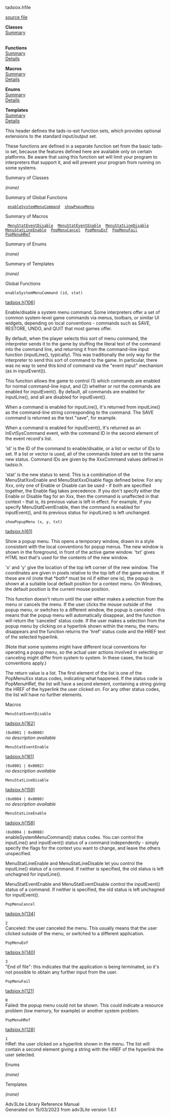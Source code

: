 ---
---
<span class="title">tadsiox.h</span><span class="type">file</span>

[source file](../source/tadsiox.h.html)

**Classes**  
[Summary](#_ClassSummary_)  
 

**Functions**  
[Summary](#_FunctionSummary_)  
[Details](#_Functions_)

**Macros**  
[Summary](#_MacroSummary_)  
[Details](#_Macros_)

**Enums**  
[Summary](#_EnumSummary_)  
[Details](#_Enums_)

**Templates**  
[Summary](#_TemplateSummary_)  
[Details](#_Templates_)

<div class="fdesc">

This header defines the tads-io-ext function sets, which provides
optional extensions to the standard input/output set.

These functions are defined in a separate function set from the basic
tads-io set, because the features defined here are available only on
certain platforms. Be aware that using this function set will limit your
program to interpreters that support it, and will prevent your program
from running on some systems.

</div>

<span id="_ClassSummary_"></span>

<div class="mjhd">

<span class="hdln">Summary of Classes</span>  

</div>

*(none)* <span id="FunctionSummary_"></span>

<div class="mjhd">

<span class="hdln">Summary of Global Functions</span>  

</div>

` `[`enableSystemMenuCommand`](#enableSystemMenuCommand)`  `[`showPopupMenu`](#showPopupMenu)`  `

<span id="_MacroSummary_"></span>

<div class="mjhd">

<span class="hdln">Summary of Macros</span>  

</div>

` `[`MenuStatEventDisable`](#MenuStatEventDisable)`  `[`MenuStatEventEnable`](#MenuStatEventEnable)`  `[`MenuStatLineDisable`](#MenuStatLineDisable)`  `[`MenuStatLineEnable`](#MenuStatLineEnable)`  `[`PopMenuCancel`](#PopMenuCancel)`  `[`PopMenuEof`](#PopMenuEof)`  `[`PopMenuFail`](#PopMenuFail)`  `[`PopMenuHRef`](#PopMenuHRef)`  `

<span id="_EnumSummary_"></span>

<div class="mjhd">

<span class="hdln">Summary of Enums</span>  

</div>

*(none)* <span id="_TemplateSummary_"></span>

<div class="mjhd">

<span class="hdln">Summary of Templates</span>  

</div>

*(none)* <span id="_Functions_"></span>

<div class="mjhd">

<span class="hdln">Global Functions</span>  

</div>

<span id="enableSystemMenuCommand"></span>

`enableSystemMenuCommand (id, stat)`

[tadsiox.h](../file/tadsiox.h.html)\[[106](../source/tadsiox.h.html#106)\]

<div class="desc">

Enable/disable a system menu command. Some interpreters offer a set of
common system-level game commands via menus, toolbars, or similar UI
widgets, depending on local conventions - commands such as SAVE,
RESTORE, UNDO, and QUIT that most games offer.

By default, when the player selects this sort of menu command, the
interpreter sends it to the game by stuffing the literal text of the
command into the command line, and returning it from the command-line
input function (inputLine(), typically). This was traditionally the only
way for the interpreter to send this sort of command to the game. In
particular, there was no way to send this kind of command via the "event
input" mechanism (as in inputEvent()).

This function allows the game to control (1) which commands are enabled
for normal command-line input, and (2) whether or not the commands are
enabled for inputEvent(). By default, all commands are enabled for
inputLine(), and all are disabled for inputEvent().

When a command is enabled for inputLine(), it's returned from
inputLine() as the command-line string corresponding to the command. The
SAVE command is returned as the text "save", for example.

When a command is enabled for inputEvent(), it's returned as an
InEvtSysCommand event, with the command ID in the second element of the
event record's list.

'id' is the ID of the command to enable/disable, or a list or vector of
IDs to set. If a list or vector is used, all of the commands listed are
set to the same new status. Command IDs are given by the XxxCommand
values defined in tadsio.h.

'stat' is the new status to send. This is a combination of the
MenuStatXxxEnable and MenuStatXxxDisable flags defined below. For any
Xxx, only one of Enable or Disable can be used - if both are specified
together, the Enable flag takes precedence. If you don't specify either
the Enable or Disable flag for an Xxx, then the command is unaffected in
that context - that is, its previous value is left in effect. For
example, if you specify MenuStatEventEnable, then the command is enabled
for inputEvent(), and its previous status for inputLine() is left
unchanged.

</div>

<span id="showPopupMenu"></span>

`showPopupMenu (x, y, txt)`

[tadsiox.h](../file/tadsiox.h.html)\[[61](../source/tadsiox.h.html#61)\]

<div class="desc">

Show a popup menu. This opens a temporary window, drawn in a style
consistent with the local conventions for popup menus. The new window is
shown in the foreground, in front of the active game window. 'txt' gives
HTML text that's used for the contents of the new window.

'x' and 'y' give the location of the top left corner of the new window.
The coordinates are given in pixels relative to the top left of the game
window. If these are nil (note that \*both\* must be nil if either one
is), the popup is shown at a suitable local default position for a
context menu. On Windows, the default position is the current mouse
position.

This function doesn't return until the user either makes a selection
from the menu or cancels the menu. If the user clicks the mouse outside
of the popup menu, or switches to a different window, the popup is
canceled - this means that the popup menu will automatically disappear,
and the function will return the 'canceled' status code. If the user
makes a selection from the popup menu by clicking on a hyperlink shown
within the menu, the menu disappears and the function returns the 'href'
status code and the HREF text of the selected hyperlink.

(Note that some systems might have different local conventions for
operating a popup menu, so the actual user actions involved in selecting
or canceling might differ from system to system. In these cases, the
local conventions apply.)

The return value is a list. The first element of the list is one of the
PopMenuXxx status codes, indicating what happened. If the status code is
PopMenuHRef, the list will have a second element, containing a string
giving the HREF of the hyperlink the user clicked on. For any other
status codes, the list will have no further elements.

</div>

<span id="_Macros_"></span>

<div class="mjhd">

<span class="hdln">Macros</span>  

</div>

<span id="MenuStatEventDisable"></span>

`MenuStatEventDisable`

[tadsiox.h](../file/tadsiox.h.html)\[[162](../source/tadsiox.h.html#162)\]

<div class="desc">

`(0x0001 | 0x0000)`  
*no description available*

</div>

<span id="MenuStatEventEnable"></span>

`MenuStatEventEnable`

[tadsiox.h](../file/tadsiox.h.html)\[[161](../source/tadsiox.h.html#161)\]

<div class="desc">

`(0x0001 | 0x0002)`  
*no description available*

</div>

<span id="MenuStatLineDisable"></span>

`MenuStatLineDisable`

[tadsiox.h](../file/tadsiox.h.html)\[[159](../source/tadsiox.h.html#159)\]

<div class="desc">

`(0x0004 | 0x0000)`  
*no description available*

</div>

<span id="MenuStatLineEnable"></span>

`MenuStatLineEnable`

[tadsiox.h](../file/tadsiox.h.html)\[[158](../source/tadsiox.h.html#158)\]

<div class="desc">

`(0x0004 | 0x0008)`  
enableSystemMenuCommand() status codes. You can control the inputLine()
and inputEvent() status of a command independently - simply specify the
flags for the context you want to change, and leave the others
unspecified.

MenuStatLineEnable and MenuStatLineDisable let you control the
inputLine() status of a command. If neither is specified, the old status
is left unchagned for inputLine().

MenuStatEventEnable and MenuStatEventDisable control the inputEvent()
status of a command. If neither is specified, the old status is left
unchagned for inputEvent().

</div>

<span id="PopMenuCancel"></span>

`PopMenuCancel`

[tadsiox.h](../file/tadsiox.h.html)\[[134](../source/tadsiox.h.html#134)\]

<div class="desc">

`2`  
Canceled: the user canceled the menu. This usually means that the user
clicked outside of the menu, or switched to a different application.

</div>

<span id="PopMenuEof"></span>

`PopMenuEof`

[tadsiox.h](../file/tadsiox.h.html)\[[140](../source/tadsiox.h.html#140)\]

<div class="desc">

`3`  
"End of file": this indicates that the application is being terminated,
so it's not possible to obtain any further input from the user.

</div>

<span id="PopMenuFail"></span>

`PopMenuFail`

[tadsiox.h](../file/tadsiox.h.html)\[[121](../source/tadsiox.h.html#121)\]

<div class="desc">

`0`  
Failed: the popup menu could not be shown. This could indicate a
resource problem (low memory, for example) or another system problem.

</div>

<span id="PopMenuHRef"></span>

`PopMenuHRef`

[tadsiox.h](../file/tadsiox.h.html)\[[128](../source/tadsiox.h.html#128)\]

<div class="desc">

`1`  
HRef: the user clicked on a hyperlink shown in the menu. The list will
contain a second element giving a string with the HREF of the hyperlink
the user selected.

</div>

<span id="_Enums_"></span>

<div class="mjhd">

<span class="hdln">Enums</span>  

</div>

*(none)* <span id="_Templates_"></span>

<div class="mjhd">

<span class="hdln">Templates</span>  

</div>

*(none)*

<div class="ftr">

Adv3Lite Library Reference Manual  
Generated on 15/03/2023 from adv3Lite version 1.6.1

</div>
